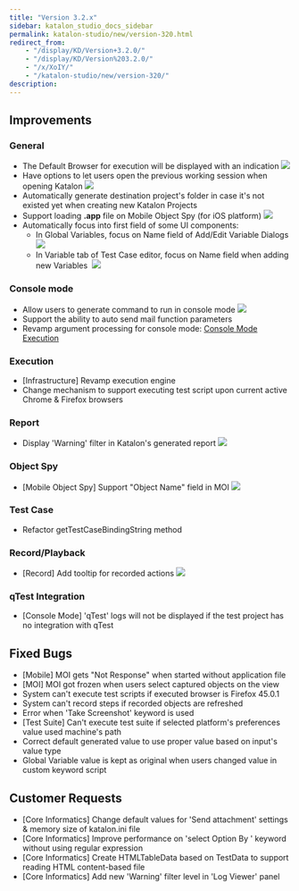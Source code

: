 ```yaml
---
title: "Version 3.2.x"
sidebar: katalon_studio_docs_sidebar
permalink: katalon-studio/new/version-320.html
redirect_from:
    - "/display/KD/Version+3.2.0/"
    - "/display/KD/Version%203.2.0/"
    - "/x/XoIY/"
    - "/katalon-studio/new/version-320/"
description:
---
```

Improvements
------------

### General

*   The Default Browser for execution will be displayed with an indication
    ![](https://github.com/katalon-studio/docs-images/raw/master/katalon-studio/new/version-320/image2016-4-6-123A153A58.png)
*   Have options to let users open the previous working session when opening Katalon
    ![](https://github.com/katalon-studio/docs-images/raw/master/katalon-studio/new/version-320/image2016-4-6-123A103A5.png)
*   Automatically generate destination project's folder in case it's not existed yet when creating new Katalon Projects
*   Support loading **.app** file on Mobile Object Spy (for iOS platform)
    ![](https://github.com/katalon-studio/docs-images/raw/master/katalon-studio/new/version-320/image2016-4-6-123A293A14.png)
*   Automatically focus into first field of some UI components:
    *   In Global Variables, focus on Name field of Add/Edit Variable Dialogs
        ![](https://github.com/katalon-studio/docs-images/raw/master/katalon-studio/new/version-320/image2016-4-6-123A143A15.png)
    *   In Variable tab of Test Case editor, focus on Name field when adding new Variables 
        ![](https://github.com/katalon-studio/docs-images/raw/master/katalon-studio/new/version-320/image2016-4-6-123A143A47.png)

### Console mode

*   Allow users to generate command to run in console mode
    ![](https://github.com/katalon-studio/docs-images/raw/master/katalon-studio/new/version-320/image2016-4-6-123A223A48.png)
*   Support the ability to auto send mail function parameters
*   Revamp argument processing for console mode: [Console Mode Execution](/display/KD/Console+Mode+Execution)

### Execution

*   \[Infrastructure\] Revamp execution engine
*   Change mechanism to support executing test script upon current active Chrome & Firefox browsers


### Report

*   Display 'Warning' filter in Katalon's generated report
    ![](https://github.com/katalon-studio/docs-images/raw/master/katalon-studio/new/version-320/image2016-4-6-123A353A1.png)

### Object Spy

*   \[Mobile Object Spy\] Support "Object Name" field in MOI
    ![](https://github.com/katalon-studio/docs-images/raw/master/katalon-studio/new/version-320/object_name.png)

### Test Case

*   Refactor getTestCaseBindingString method

### Record/Playback

*   \[Record\] Add tooltip for recorded actions
    ![](https://github.com/katalon-studio/docs-images/raw/master/katalon-studio/new/version-320/image2016-4-6-123A383A25.png)

### qTest Integration

*   \[Console Mode\] 'qTest' logs will not be displayed if the test project has no integration with qTest

Fixed Bugs
----------

*   \[Mobile\] MOI gets "Not Response" when started without application file
*   \[MOI\] MOI got frozen when users select captured objects on the view
*   System can't execute test scripts if executed browser is Firefox 45.0.1
*   System can't record steps if recorded objects are refreshed
*   Error when 'Take Screenshot' keyword is used
*   \[Test Suite\] Can't execute test suite if selected platform's preferences value used machine's path
*   Correct default generated value to use proper value based on input's value type
*   Global Variable value is kept as original when users changed value in custom keyword script

Customer Requests
-----------------

*   \[Core Informatics\] Change default values for 'Send attachment' settings & memory size of katalon.ini file
*   \[Core Informatics\] Improve performance on 'select Option By ' keyword without using regular expression
*   \[Core Informatics\] Create HTMLTableData based on TestData to support reading HTML content-based file
*   \[Core Informatics\] Add new 'Warning' filter level in 'Log Viewer' panel
